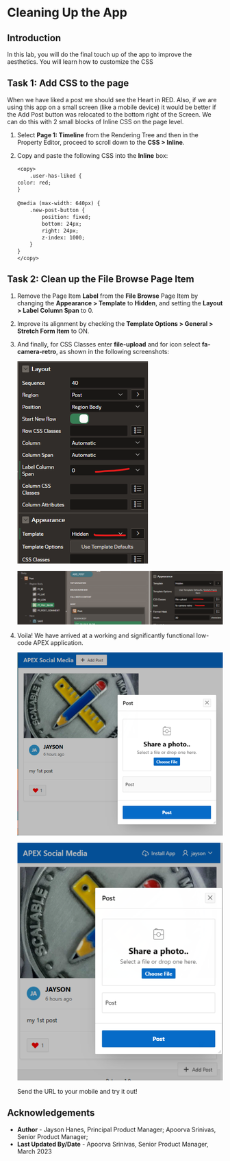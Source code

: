 # Cleaning Up the App

## Introduction

In this lab, you will do the final touch up of the app to improve the aesthetics. You will learn how to customize the CSS

## **Task 1**: Add CSS to the page

When we have liked a post we should see the Heart in RED. Also, if we
are using this app on a small screen (like a mobile device) it would be
better if the Add Post button was relocated to the bottom right of the
Screen. We can do this with 2 small blocks of Inline CSS on the page
level.

1.  Select **Page 1: Timeline** from the Rendering Tree and then in the Property Editor, proceed
    to scroll down to the **CSS > Inline**. 

2.  Copy and paste the following CSS into the **Inline** box:

    ```
    <copy>
        .user-has-liked {
    color: red;
    }

    @media (max-width: 640px) {
        .new-post-button {
            position: fixed;
            bottom: 24px;
            right: 24px;
            z-index: 1000;
        }
    }
    </copy>
    ```


## **Task 2**: Clean up the File Browse Page Item

1.  Remove the Page Item **Label** from the **File Browse** Page Item by
    changing the **Appearance > Template** to **Hidden**, and setting
    the **Layout > Label Column Span** to 0.

2.  Improve its alignment by checking the **Template Options > General > Stretch Form Item** to ON.

3.  And finally, for CSS Classes enter **file-upload** and for icon select **fa-camera-retro**, as shown in the following screenshots:

    ![Property Editor](images/layout.png)

    ![Property Editor](images/appearance.png)

4. Voila! We have arrived at a working and significantly functional low-code APEX
application.

    ![Running app](images/run-app.png)

    ![Running app](images/run-app-mobile.png)

    Send the URL to your mobile and try it out!

## **Acknowledgements**

 - **Author** - Jayson Hanes, Principal Product Manager; Apoorva Srinivas, Senior Product Manager; 
 - **Last Updated By/Date** - Apoorva Srinivas, Senior Product Manager, March 2023
